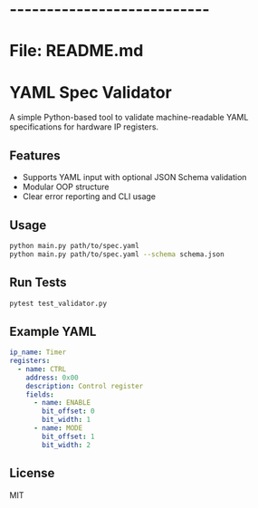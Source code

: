 # ---------------------------
# File: README.md
# YAML Spec Validator

A simple Python-based tool to validate machine-readable YAML specifications for hardware IP registers.

## Features
- Supports YAML input with optional JSON Schema validation
- Modular OOP structure
- Clear error reporting and CLI usage

## Usage
```bash
python main.py path/to/spec.yaml
python main.py path/to/spec.yaml --schema schema.json
```

## Run Tests
```bash
pytest test_validator.py
```

## Example YAML
```yaml
ip_name: Timer
registers:
  - name: CTRL
    address: 0x00
    description: Control register
    fields:
      - name: ENABLE
        bit_offset: 0
        bit_width: 1
      - name: MODE
        bit_offset: 1
        bit_width: 2
```

## License
MIT

